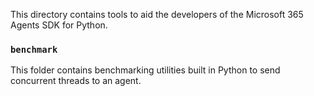 This directory contains tools to aid the developers of the Microsoft 365 Agents SDK for Python.

### `benchmark`

This folder contains benchmarking utilities built in Python to send concurrent threads
to an agent.